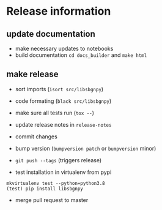 # Release information

## update documentation
* make necessary updates to notebooks
* build documentation `cd docs_builder` and `make html`

## make release
* sort imports (`isort src/libsbgnpy`)
* code formating (`black src/libsbgnpy`)
* make sure all tests run (`tox --`)
* update release notes in `release-notes`
* commit changes
* bump version (`bumpversion patch` or `bumpversion` minor)
* `git push --tags` (triggers release)

* test installation in virtualenv from pypi
```
mkvirtualenv test --python=python3.8
(test) pip install libsbgnpy
```
* merge pull request to master
